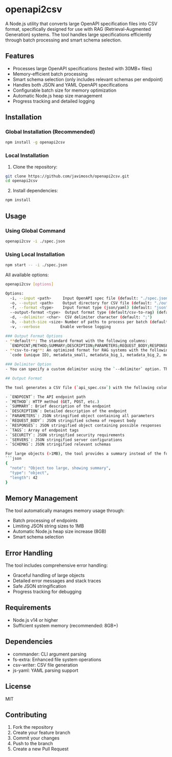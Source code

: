 # openapi2csv

A Node.js utility that converts large OpenAPI specification files into CSV format, specifically designed for use with RAG (Retrieval-Augmented Generation) systems. The tool handles large specifications efficiently through batch processing and smart schema selection.

## Features

- Processes large OpenAPI specifications (tested with 30MB+ files)
- Memory-efficient batch processing
- Smart schema selection (only includes relevant schemas per endpoint)
- Handles both JSON and YAML OpenAPI specifications
- Configurable batch size for memory optimization
- Automatic Node.js heap size management
- Progress tracking and detailed logging

## Installation

### Global Installation (Recommended)
```bash
npm install -g openapi2csv
```

### Local Installation
1. Clone the repository:
```bash
git clone https://github.com/javimosch/openapi2csv.git
cd openapi2csv
```

2. Install dependencies:
```bash
npm install
```

## Usage

### Using Global Command
```bash
openapi2csv -i ./spec.json
```

### Using Local Installation
```bash
npm start -- -i ./spec.json
```

All available options:
```bash
openapi2csv [options]

Options:
  -i, --input <path>     Input OpenAPI spec file (default: "./spec.json")
  -o, --output <path>    Output directory for CSV file (default: "./output")
  -f, --format <type>    Input format type (json/yaml) (default: "json")
  --output-format <type>  Output format type (default/csv-to-rag) (default: "default")
  -d, --delimiter <char>  CSV delimiter character (default: ";")
  -b, --batch-size <size> Number of paths to process per batch (default: "100")
  -v, --verbose         Enable verbose logging

### Output Format Options
- **default**: The standard format with the following columns:
  `ENDPOINT;METHOD;SUMMARY;DESCRIPTION;PARAMETERS;REQUEST_BODY;RESPONSES;TAGS;SECURITY;SERVERS;SCHEMAS`
- **csv-to-rag**: An optimized format for RAG systems with the following columns:
  `code (unique ID), metadata_small, metadata_big_1, metadata_big_2, metadata_big_3`

### Delimiter Option
- You can specify a custom delimiter using the `--delimiter` option. The default is `;`.

## Output Format

The tool generates a CSV file (`api_spec.csv`) with the following columns:

- `ENDPOINT`: The API endpoint path
- `METHOD`: HTTP method (GET, POST, etc.)
- `SUMMARY`: Brief description of the endpoint
- `DESCRIPTION`: Detailed description of the endpoint
- `PARAMETERS`: JSON stringified object containing all parameters
- `REQUEST_BODY`: JSON stringified schema of request body
- `RESPONSES`: JSON stringified object containing possible responses
- `TAGS`: Array of endpoint tags
- `SECURITY`: JSON stringified security requirements
- `SERVERS`: JSON stringified server configurations
- `SCHEMAS`: JSON stringified relevant schemas

For large objects (>1MB), the tool provides a summary instead of the full object:
```json
{
  "note": "Object too large, showing summary",
  "type": "object",
  "length": 42
}
```

## Memory Management

The tool automatically manages memory usage through:
- Batch processing of endpoints
- Limiting JSON string sizes to 1MB
- Automatic Node.js heap size increase (8GB)
- Smart schema selection

## Error Handling

The tool includes comprehensive error handling:
- Graceful handling of large objects
- Detailed error messages and stack traces
- Safe JSON stringification
- Progress tracking for debugging

## Requirements

- Node.js v14 or higher
- Sufficient system memory (recommended: 8GB+)

## Dependencies

- commander: CLI argument parsing
- fs-extra: Enhanced file system operations
- csv-writer: CSV file generation
- js-yaml: YAML parsing support

## License

MIT

## Contributing

1. Fork the repository
2. Create your feature branch
3. Commit your changes
4. Push to the branch
5. Create a new Pull Request

